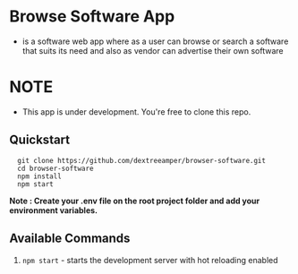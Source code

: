 # Browse Software App
- is a software web app where as a user can browse or search a software that suits its need and also as vendor can advertise their own software

# NOTE
- This app is under development. You're free to clone this repo.

## Quickstart

```
  git clone https://github.com/dextreeamper/browser-software.git
  cd browser-software
  npm install
  npm start
```

**Note : Create your .env file on the root project folder and add your environment variables.** 

## Available Commands

1. `npm start` - starts the development server with hot reloading enabled
